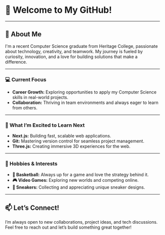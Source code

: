 # 👋 Welcome to My GitHub!

---

## 🚀 About Me

I'm a recent Computer Science graduate from Heritage College, passionate about technology, creativity, and teamwork. My journey is fueled by curiosity, innovation, and a love for building solutions that make a difference.

---

### 💻 Current Focus

- **Career Growth:** Exploring opportunities to apply my Computer Science skills in real-world projects.
- **Collaboration:** Thriving in team environments and always eager to learn from others.

---

### 🌟 What I’m Excited to Learn Next

- **Next.js:** Building fast, scalable web applications.
- **Git:** Mastering version control for seamless project management.
- **Three.js:** Creating immersive 3D experiences for the web.

---

### 🎯 Hobbies & Interests

- **🏀 Basketball:** Always up for a game and love the strategy behind it.
- **🎮 Video Games:** Exploring new worlds and competing online.
- **👟 Sneakers:** Collecting and appreciating unique sneaker designs.

---

## 📫 Let’s Connect!

I’m always open to new collaborations, project ideas, and tech discussions. Feel free to reach out and let’s build something great together!

